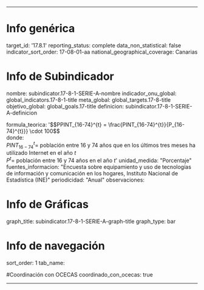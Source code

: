 ---

# Info genérica
target_id: '17.8.1'
reporting_status: complete
data_non_statistical: false
indicator_sort_order: 17-08-01-aa
national_geographical_coverage: Canarias

# Info de Subindicador
nombre: subindicator.17-8-1-SERIE-A-nombre
indicador_onu_global: global_indicators.17-8-1-title
meta_global: global_targets.17-8-title
objetivo_global: global_goals.17-title
definicion: subindicator.17-8-1-SERIE-A-definicion

formula_teorica: '$$PPINT_{16-74}^{t} = \frac{PINT_{16-74}^{t}}{P_{16-74}^{t}}} \cdot 100$$ <br>
donde: <br>
$PINT_{16-74}^{t} =$ población entre 16 y 74 años que en los últimos tres meses ha utilizado Internet en el año $t$ <br>
$P^{t} =$ población entre 16 y 74 años en el año $t$'
unidad_medida: "Porcentaje"
fuentes_informacion: "Encuesta sobre equipamiento y uso de tecnologías de información y comunicación en los hogares, Instituto Nacional de Estadística (INE)"
periodicidad: "Anual"
observaciones: 

# Info de Gráficas
graph_title: subindicator.17-8-1-SERIE-A-graph-title
graph_type: bar

# Info de navegación
sort_order: 1
tab_name:

#Coordinación con OCECAS
coordinado_con_ocecas: true

---